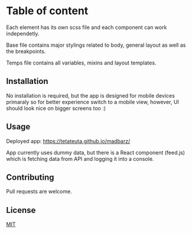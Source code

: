 # Table of content

Each element has its own scss file and each component can work independetly.

Base file contains major stylings related to body, general layout as well as the breakpoints.

Temps file contains all variables, mixins and layout templates.

## Installation

No installation is required, but the app is designed for mobile devices primaraly so for better experience switch to a mobile view, however, UI should look nice on bigger screens too :)

## Usage

Deployed app: https://tetateuta.github.io/madbarz/

App currently uses dummy data, but there is a React component (feed.js) which is fetching data from API and logging it into a console.

## Contributing

Pull requests are welcome.

## License

[MIT](https://choosealicense.com/licenses/mit/)

